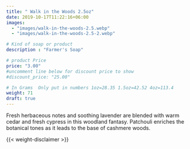 ```yaml
---
title: " Walk in the Woods 2.5oz"
date: 2019-10-17T11:22:16+06:00
images: 
  - "images/walk-in-the-woods-2.5.webp"
  - "images/walk-in-the-woods-2.5-2.webp"

# Kind of soap or product
description : "Farmer's Soap"

# product Price
price: "3.00"
#uncomment line below for discount price to show
#discount_price: "25.00"

# In Grams  Only put in numbers 1oz=28.35 1.5oz=42.52 4oz=113.4
weight: 71
draft: true
---
```



Fresh herbaceous notes and soothing lavender are blended with warm cedar and fresh cypress in this woodland fantasy. Patchouli enriches the botanical tones as it leads to the base of cashmere woods.



{{< weight-disclaimer >}}
